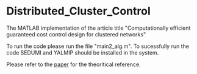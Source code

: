 # Distributed_Cluster_Control
The  MATLAB implementation of the article title "Computationally efficient guaranteed cost control design for clustered networks"

To run the code please run the file "main2_alg.m". To sucessfully run the code SEDUMI and YALMIP should be installed in the system. 

Please refer to the [paper](https://bikashadhikari.xyz/assets/pdfs/effcontroldesign_pdf.pdf) for the theoritical reference. 
